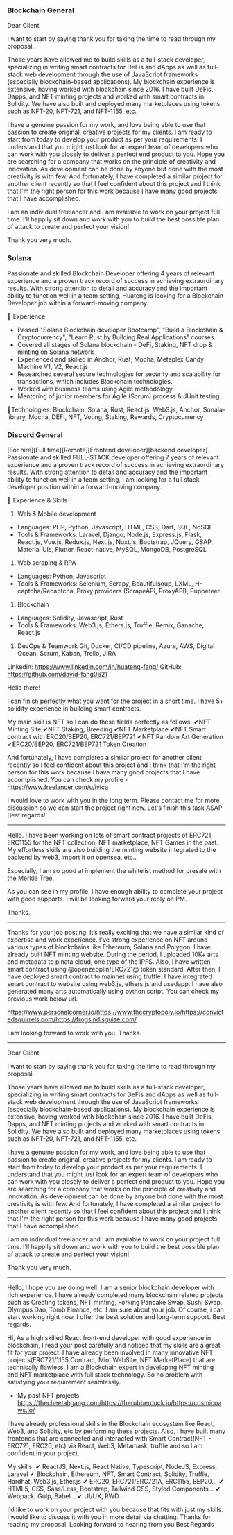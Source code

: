 ### Blockchain General

Dear Client

I want to start by saying thank you for taking the time to read through my proposal.

Those years have allowed me to build skills as a full-stack developer, specializing in writing smart contracts for DeFis and dApps as well as full-stack web development through the use of JavaScript frameworks (especially blockchain-based applications).
My blockchain experience is extensive, having worked with blockchain since 2016. I have built DeFis, Dapps, and NFT minting projects and worked with smart contracts in Solidity.
We have also built and deployed many marketplaces using tokens such as NFT-20, NFT-721, and NFT-1155, etc.

I have a genuine passion for my work, and love being able to use that passion to create original, creative projects for my clients.
I am ready to start from today to develop your product as per your requirements.
I understand that you might just look for an expert team of developers who can work with you closely to deliver a perfect end product to you.
Hope you are searching for a company that works on the principle of creativity and innovation.
As development can be done by anyone but done with the most creativity is with few.
And fortunately, I have completed a similar project for another client recently so that I feel confident about this project and I think that I'm the right person for this work because I have many good projects that I have accomplished.

I am an individual freelancer and I am available to work on your project full time.
I’ll happily sit down and work with you to build the best possible plan of attack to create and perfect your vision!

Thank you very much.

### Solana

Passionate and skilled Blockchain Developer offering 4 years of relevant experience and a proven track record of success in achieving extraordinary results. With strong attention to detail and accuracy and the important ability to function well in a team setting, Huateng is looking for a Blockchain Developer job within a forward-moving company.

🔸 Experience

- Passed "Solana Blockchain developer Bootcamp", "Build a Blockchain & Cryptocurrency", "Learn Rust by Building Real Applications" courses.
- Covered all stages of Solana blockchain - DeFi, Staking, NFT drop & minting on Solana network
- Experienced and skilled in Anchor, Rust, Mocha, Metaplex Candy Machine V1, V2, React.js
- Researched several secure technologies for security and scalability for transactions, which includes Blockchain technologies.
- Worked with business teams using Agile methodology.
- Mentoring of junior members for Agile (Scrum) process & JUnit testing.

🔸Technologies: Blockchain, Solana, Rust, React.js, Web3.js, Anchor, Sonala-library, Mocha, DEFI, NFT, Voting, Staking, Rewards, Cryptocurrency

### Discord General

[For hire][Full time][Remote][Frontend developer][backend developer]
Passionate and skilled FULL-STACK developer offering 7 years of relevant experience and a proven track record of success in achieving extraordinary results.
With strong attention to detail and accuracy and the important ability to function well in a team setting, I am looking for a full stack developer position within a forward-moving company.

:small_orange_diamond: Experience & Skills

1. Web & Mobile development

- Languages: PHP, Python, Javascript, HTML, CSS, Dart, SQL, NoSQL
- Tools & Frameworks: Laravel, Django, Node.js, Express.js, Flask, React.js, Vue.js, Redux.js, Next.js, Nuxt.js, Bootstrap, JQuery, GSAP, Material UIs, Flutter, React-native, MySQL, MongoDB, PostgreSQL

1. Web scraping & RPA

- Languages: Python, Javascript
- Tools & Frameworks: Selenium, Scrapy, Beautifulsoup, LXML, H-captcha/Recaptcha, Proxy providers (ScrapeAPI, ProxyAPI), Puppeteer

1. Blockchain

- Languages: Solidity, Javascript, Rust
- Tools & Frameworks: Web3.js, Ethers.js, Truffle, Remix, Ganache, React.js

1. DevOps & Teamwork
   Git, Docker, CI/CD pipeline, Azure, AWS, Digital Ocean, Scrum, Kaban, Trello, JIRA

Linkedin: https://www.linkedin.com/in/huateng-fang/
GitHub: https://github.com/david-fang0621

Hello there!

I can finish perfectly what you want for the project in a short time.
I have 5+ solidity experience in building smart contracts.

My main skill is NFT so I can do these fields perfectly as follows:
✔NFT Minting Site
✔NFT Staking, Breeding
✔NFT Marketplace
✔NFT Smart contract with ERC20/BEP20, ERC721/BEP721
✔NFT Random Art Generation
✔ERC20/BEP20, ERC721/BEP721 Token Creation

And fortunately, I have completed a similar project for another client recently so I feel confident about this project and I think that I'm the right person for this work because I have many good projects that I have accomplished.
You can check my profile - https://www.freelancer.com/u/ivica

I would love to work with you in the long term.
Please contact me for more discussion so we can start the project right now.
Let's finish this task ASAP
Best regards!

---

Hello.
I have been working on lots of smart contract projects of ERC721, ERC1155 for the NFT collection, NFT marketplace, NFT Games in the past. My effortless skills are also building the minting website integrated to the backend by web3, import it on opensea, etc..

Especially, I am so good at implement the whitelist method for presale with the Merkle Tree.

As you can see in my profile, I have enough ability to complete your project with good supports.
I will be looking forward your reply on PM.

Thanks.

---

Thanks for your job posting.
It’s really exciting that we have a similar kind of expertise and work experience.
I've strong experience on NFT around various types of blockchains like Ethereum, Solana and Polygon.
I have already built NFT minting website.
During the period, I uploaded 10K+ arts and metadata to pinata.cloud, one type of the IPFS.
Also, I have written smart contract using @openzepplin/ERC721@ token standard.
After then, I have deployed smart contract to mainnet using truffle.
I have integrated smart contract to website using web3.js, ethers.js and usedapp.
I have also generated many arts automatically using python script.
You can check my previous work below url.

https://www.personalcorner.io/https://www.thecryptopoly.io/https://convictedsquirrels.com/https://frogsindisguise.com/

I am looking forward to work with you.
Thanks.

---

Dear Client

I want to start by saying thank you for taking the time to read through my proposal.

Those years have allowed me to build skills as a full-stack developer, specializing in writing smart contracts for DeFis and dApps as well as full-stack web development through the use of JavaScript frameworks (especially blockchain-based applications).
My blockchain experience is extensive, having worked with blockchain since 2016. I have built DeFis, Dapps, and NFT minting projects and worked with smart contracts in Solidity.
We have also built and deployed many marketplaces using tokens such as NFT-20, NFT-721, and NFT-1155, etc.

I have a genuine passion for my work, and love being able to use that passion to create original, creative projects for my clients.
I am ready to start from today to develop your product as per your requirements.
I understand that you might just look for an expert team of developers who can work with you closely to deliver a perfect end product to you.
Hope you are searching for a company that works on the principle of creativity and innovation.
As development can be done by anyone but done with the most creativity is with few.
And fortunately, I have completed a similar project for another client recently so that I feel confident about this project and I think that I'm the right person for this work because I have many good projects that I have accomplished.

I am an individual freelancer and I am available to work on your project full time.
I’ll happily sit down and work with you to build the best possible plan of attack to create and perfect your vision!

Thank you very much.

---

Hello, I hope you are doing well.
I am a senior blockchain developer with rich experience.
I have already completed many blockchain related projects such as Creating tokens, NFT minting, Forking Pancake Swap, Sushi Swap, Olympus Dao, Tomb Finance, etc.
I am sure about your job. Of course, i can start working right now.
I offer the best solution and long-term support.
Best regards.

Hi, As a high skilled React front-end developer with good experience in blockchain, I read your post carefully and noticed that my skills are a great fit for your project.
I have already been involved in many innovative NFT projects(ERC721/1155 Contract, Mint WebSite, NFT MarketPlace) that are technically flawless.
I am a Blockchain expert in developing NFT minting and NFT marketplace with full stack technology.
So no problem with satisfying your requirement seamlessly.

- My past NFT projects
  https://thecheetahgang.com/https://therubberduck.io/https://cosmicpaws.io/

I have already professional skills in the Blockchain ecosystem like React, Web3, and Solidity, etc by performing these projects.
Also, I have built many frontends that are connected and interacted with Smart Contract(NFT - ERC721, ERC20, etc) via React, Web3, Metamask, truffle and so I am confident in your project.

My skills:
✔ ReactJS, Next.js, React Native, Typescript, NodeJS, Express, Laravel
✔ Blockchain, Ethereum, NFT, Smart Contract, Solidity, Truffle, Hardhat, Web3.js, Ether.js
✔ ERC20, ERC721/ERC721A, ERC1155, BEP20...
✔ HTML5, CSS, Sass/Less, Bootstrap, Tailwind CSS, Styled Components...
✔ Webpack, Gulp, Babel...
✔ UI/UX, RWD...

I'd like to work on your project with you because that fits with just my skills. I would like to discuss it
with you in more detail via chatting.
Thanks for reading my proposal.
Looking forward to hearing from you
Best Regards
